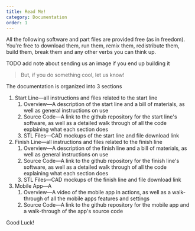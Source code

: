 ```yaml
---
title: Read Me!
category: Documentation
order: 1
---
```


All the following software and part files are provided free (as in freedom). You're free to download them, run them, remix them, redistribute them, build them, break them and any other verbs you can think up. 

TODO add note about sending us an image if you end up building it
> But, if you do something cool, let us know!

The documentation is organized into 3 sections

1. Start Line—all instructions and files related to the start line
    1. Overview—A description of the start line and a bill of materials, as well as general instructions on use
    1. Source Code—A link to the github repository for the start line's software, as well as a detailed walk through of all the code explaining what each section does
    1. STL Files—CAD mockups of the start line and file download link
1. Finish Line—all instructions and files related to the finish line
    1. Overview—A description of the finish line and a bill of materials, as well as general instructions on use
    1. Source Code—A link to the github repository for the finish line's software, as well as a detailed walk through of all the code explaining what each section does
    1. STL Files—CAD mockups of the finish line and file download link
1. Mobile App—A
    1. Overview—A video of the mobile app in actions, as well as a walk-through of all the mobile apps features and settings
    1. Source Code—A link to the github repository for the mobile app and a walk-through of the app's source code

Good Luck!
